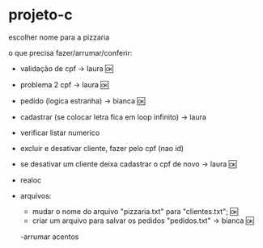 # projeto-c

escolher nome para a pizzaria

o que precisa fazer/arrumar/conferir:
- validação de cpf -> laura 🆗
- problema 2 cpf -> laura 🆗
- pedido (logica estranha) -> bianca 🆗
- cadastrar (se colocar letra fica em loop infinito) -> laura
- verificar listar numerico
- excluir e desativar cliente, fazer pelo cpf (nao id)
- se desativar um cliente deixa cadastrar o cpf de novo -> laura 🆗
- realoc
- arquivos:
   - mudar o nome do arquivo "pizzaria.txt" para "clientes.txt"; 🆗
   - criar um arquivo para salvar os pedidos "pedidos.txt" -> bianca 🆗

  -arrumar acentos 
